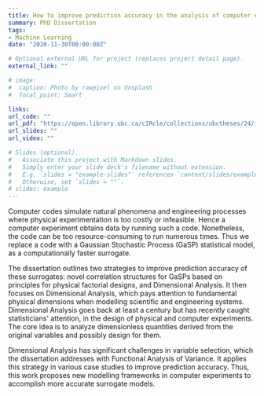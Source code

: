 ```yaml
---
title: How to improve prediction accuracy in the analysis of computer experiments, exploitation of low-order effects and dimensional analysis
summary: PhD Dissertation
tags:
- Machine Learning
date: "2020-11-30T00:00:00Z"

# Optional external URL for project (replaces project detail page).
external_link: ""

# image:
#  caption: Photo by rawpixel on Unsplash
#  focal_point: Smart

links:
url_code: ""
url_pdf: "https://open.library.ubc.ca/cIRcle/collections/ubctheses/24/items/1.0395375"
url_slides: ""
url_video: ""

# Slides (optional).
#   Associate this project with Markdown slides.
#   Simply enter your slide deck's filename without extension.
#   E.g. `slides = "example-slides"` references `content/slides/example-slides.md`.
#   Otherwise, set `slides = ""`.
# slides: example
---
```


Computer codes simulate natural phenomena and engineering processes where physical experimentation is too costly or infeasible. Hence a computer experiment obtains data by running such a code. Nonetheless, the code can be too resource-consuming to run numerous times. Thus we replace a code with a Gaussian Stochastic Process (GaSP) statistical model, as a computationally faster surrogate.  

The dissertation outlines two strategies to improve prediction accuracy of these surrogates: novel correlation structures for GaSPs based on principles for physical factorial designs, and Dimensional Analysis. It then focuses on Dimensional Analysis, which pays attention to fundamental physical dimensions when modelling scientific and engineering systems. Dimensional Analysis goes back at least a century but has recently caught statisticians' attention, in the design of physical and computer experiments. The core idea is to analyze dimensionless quantities derived from the original variables and possibly design for them.

Dimensional Analysis has significant challenges in variable selection, which the dissertation addresses with Functional Analysis of Variance. It applies this strategy in various case studies to improve prediction accuracy. Thus, this work proposes new modelling frameworks in computer experiments to accomplish more accurate surrogate models.
